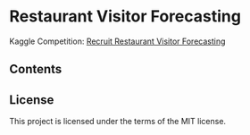 # Restaurant Visitor Forecasting
Kaggle Competition: [Recruit Restaurant Visitor Forecasting](https://www.kaggle.com/c/recruit-restaurant-visitor-forecasting)

## Contents

## License
This project is licensed under the terms of the MIT license.
